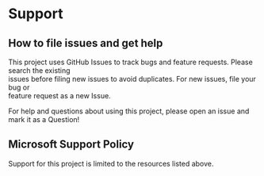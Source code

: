 # Support

## How to file issues and get help  

This project uses GitHub Issues to track bugs and feature requests. Please search the existing  
issues before filing new issues to avoid duplicates.  For new issues, file your bug or  
feature request as a new Issue.

For help and questions about using this project, please open an issue and mark it as a Question!

## Microsoft Support Policy  

Support for this project is limited to the resources listed above.
